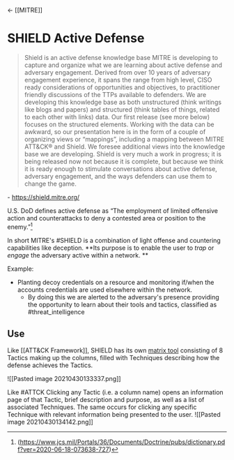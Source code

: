<- [[MITRE]]
# SHIELD Active Defense
> Shield is an active defense knowledge base MITRE is developing to capture and organize what we are learning about active defense and adversary engagement. Derived from over 10 years of adversary engagement experience, it spans the range from high level, CISO ready considerations of opportunities and objectives, to practitioner friendly discussions of the TTPs available to defenders. 
> We are developing this knowledge base as both unstructured (think writings like blogs and papers) and structured (think tables of things, related to each other with links) data. Our first release (see more below) focuses on the structured elements. Working with the data can be awkward, so our presentation here is in the form of a couple of organizing views or “mappings”, including a mapping between MITRE ATT&CK® and Shield. We foresee additional views into the knowledge base we are developing.
> Shield is very much a work in progress; it is being released now not because it is complete, but because we think it is ready enough to stimulate conversations about active defense, adversary engagement, and the ways defenders can use them to change the game.

\- https://shield.mitre.org/

U.S. DoD defines active defense as “The employment of limited offensive action and counterattacks to deny a contested area or position to the enemy.”[^1]

[^1]:(https://www.jcs.mil/Portals/36/Documents/Doctrine/pubs/dictionary.pdf?ver=2020-06-18-073638-727)
 
In short MITRE's #SHIELD is a combination of light offense and countering capabilities like deception. **Its purpose is to enable the user to *trap* or *engage* the adversary active within a network. **

Example:
-	Planting decoy credentials on a resource and monitoring if/when the accounts credentials are used elsewhere within the network.
	-	By doing this we are alerted to the adversary's presence providing the opportunity to learn about their tools and tactics, classified as #threat_intelligence

## Use
Like [[ATT&CK Framework]], SHIELD has its own [matrix tool](https://shield.mitre.org/matrix/) consisting of 8 Tactics making up the columns, filled with Techniques describing how the defense achieves the Tactics. 

![[Pasted image 20210430133337.png]]

Like #ATTCK Clicking any Tactic (i.e. a column name) opens an information page of that Tactic, brief description and purpose, as well as a list of associated Techniques. The same occurs for clicking any specific Technique with relevant information being presented to the user. 
![[Pasted image 20210430134142.png]]

